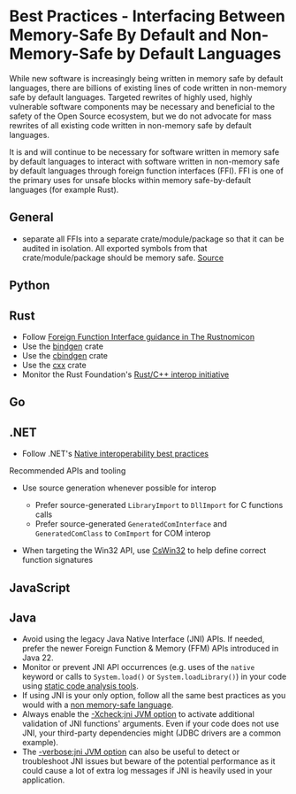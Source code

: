 # Best Practices - Interfacing Between Memory-Safe By Default and Non-Memory-Safe by Default Languages

While new software is increasingly being written in memory safe by default languages, there are billions of existing lines of code written in non-memory safe by default languages. Targeted rewrites of highly used, highly vulnerable software components may be necessary and beneficial to the safety of the Open Source ecosystem, but we do not advocate for mass rewrites of all existing code written in non-memory safe by default languages.

It is and will continue to be necessary for software written in memory safe by default languages to interact with software written in non-memory safe by default languages through foreign function interfaces (FFI). FFI is one of the primary uses for unsafe blocks within memory safe-by-default languages (for example Rust).

## General

* separate all FFIs into a separate crate/module/package so that it can be audited in isolation. All exported symbols from that crate/module/package should be memory safe. [Source](https://github.com/ossf/Memory-Safety/issues/36#issuecomment-2477083785)

## Python

## Rust

* Follow [Foreign Function Interface guidance in The Rustnomicon](https://doc.rust-lang.org/nomicon/ffi.html)
* Use the [bindgen](https://crates.io/crates/bindgen) crate
* Use the [cbindgen](https://crates.io/crates/cbindgen) crate
* Use the [cxx](https://crates.io/crates/cxx) crate
* Monitor the Rust Foundation's [Rust/C++ interop initiative](https://github.com/rustfoundation/interop-initiative)

## Go

## .NET

* Follow .NET's [Native interoperability best practices](https://learn.microsoft.com/dotnet/standard/native-interop/best-practices)

Recommended APIs and tooling

* Use source generation whenever possible for interop

  * Prefer source-generated `LibraryImport` to `DllImport` for C functions calls
  * Prefer source-generated `GeneratedComInterface` and `GeneratedComClass` to `ComImport` for COM interop
  
* When targeting the Win32 API, use [CsWin32](https://github.com/microsoft/CsWin32) to help define correct function signatures

## JavaScript

## Java

* Avoid using the legacy Java Native Interface (JNI) APIs. If needed, prefer the newer Foreign Function & Memory (FFM) APIs introduced in Java 22.
* Monitor or prevent JNI API occurrences (e.g. uses of the `native` keyword or calls to `System.load()` or `System.loadLibrary()`) in your code using [static code analysis tools](https://www.baeldung.com/tag/static-analysis).
* If using JNI is your only option, follow all the same best practices as you would with a [non memory-safe language](best-practice-non-memory-safe-by-default-languages.md).
* Always enable the [-Xcheck:jni JVM option](https://docs.oracle.com/javase/8/docs/technotes/guides/troubleshoot/clopts002.html#CHDHCBBG) to activate additional validation of JNI functions' arguments. Even if your code does not use JNI, your third-party dependencies might (JDBC drivers are a common example).
* The [-verbose:jni JVM option](https://docs.oracle.com/javase/8/docs/technotes/guides/troubleshoot/clopts002.html#CHDCHGEE) can also be useful to detect or troubleshoot JNI issues but beware of the potential performance as it could cause a lot of extra log messages if JNI is heavily used in your application.
